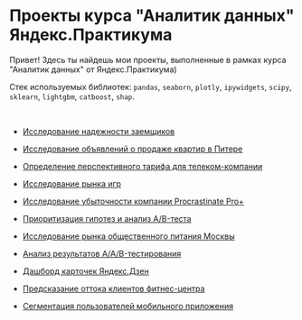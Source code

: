 # Проекты курса "Аналитик данных" Яндекс.Практикума

    
Привет! Здесь ты найдешь мои проекты, выполненные в рамках курса "Аналитик данных" от Яндекс.Практикума)

Стек используемых библиотек: `pandas`, `seaborn`, `plotly`, `ipywidgets`, `scipy`, `sklearn`, `lightgbm`, `catboost`, `shap`.

<br>


* [Исследование надежности заемщиков](1-banking)


* [Исследование объявлений о продаже квартир в Питере](2-realty)


* [Определение перспективного тарифа для телеком-компании](3-tariffs)


* [Исследование рынка игр](4-games)


* [Исследование убыточности компании Procrastinate Pro+](5-metrics)


* [Приоритизация гипотез и анализ A/B-теста](6-ab-test)


* [Исследование рынка общественного питания Москвы](7-restaurants)


* [Анализ результатов A/A/B-тестирования](8-aab-test)


* [Дашборд карточек Яндекс.Дзен](9-zen)


* [Предсказание оттока клиентов фитнес-центра](10-fitness)


* [Сегментация пользователей мобильного приложения](11-mobile)
